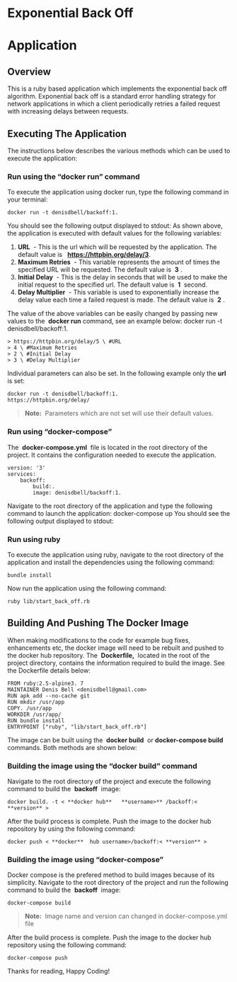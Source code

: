
# Exponential Back Off

# Application


## Overview

This is a ruby based application which implements the exponential back
off algorithm. Exponential back off is a standard error handling strategy
for network applications in which a client periodically retries a failed
request with increasing delays between requests.

## Executing The Application

The instructions below describes the various methods which can be used
to execute the application:

### Run using the “docker run” command

To execute the application using docker run, type the following command
in your terminal:

    docker ​run​ -t denisdbell/backoff:1.

You should see the following output displayed to stdout:
As shown above, the application is executed with default values for the
following variables:

1. **URL** ​ - This is the url which will be requested by the application. The
    default value is ​ ​ **https://httpbin.org/delay/3** ​.
2. **Maximum Retries** ​ - This variable represents the amount of times
    the specified URL will be requested. The default value is ​ **3** ​.
3. **Initial Delay** ​ - This is the delay in seconds that will be used to make
    the initial request to the specified url. The default value is ​ **1** ​ second.
4. **Delay Multiplier** ​ - This variable is used to exponentially increase
    the delay value each time a failed request is made. The default
    value is ​ **2** ​.


The value of the above variables can be easily changed by passing new
values to the ​ **docker run** ​command, see an example below:
docker run -t denisdbell/backoff:1.

    > https://httpbin.org/delay/5 \ ​#URL
    > 4 \ ​#Maximum Retries
    > 2 \ ​#Initial Delay
    > 3 \ ​#Delay Multiplier

Individual parameters can also be set. In the following example only the
**url** ​ is set:

    docker ​run​ -t denisdbell/backoff:​1.
    https:​//httpbin.org/delay/

> **Note:** ​ Parameters which are not set will use their default values.


### Run using “docker-compose”

The ​ **docker-compose.yml** ​ file is located in the root directory of the
project. It contains the configuration needed to execute the application.

    version: '3'
    services:
	    backoff:
		    build:.
		    image: denisdbell/backoff:1.

Navigate to the root directory of the application and type the following
command to launch the application:
docker-compose ​up
You should see the following output displayed to stdout:


### Run using ruby

To execute the application using ruby, navigate to the root directory of
the application and install the dependencies using the following
command:

    bundle​ install

Now run the application using the following command:

    ruby​ lib/start_back_off.rb

## Building And Pushing The Docker Image

When making modifications to the code for example bug fixes,
enhancements etc, the docker image will need to be rebuilt and pushed
to the docker hub repository. The ​ **Dockerfile,** ​ located in the root of the
project directory, contains the information required to build the image.
See the Dockerfile details below:

    FROM​ ruby:​2.5​-alpine3.​ 7
    MAINTAINER​ Denis Bell <denisdbell@gmail.com>
    RUN​ apk add --no-cache git
    RUN​ mkdir /usr/app
    COPY​. /usr/app
    WORKDIR​ /usr/app/
    RUN​ bundle install
    ENTRYPOINT​ [​"ruby"​, ​"lib/start_back_off.rb"​]


The image can be built using the ​ **docker build** ​ or ​ **docker-compose build**
commands. Both methods are shown below:

### Building the image using the “docker build” command

Navigate to the root directory of the project and execute the following
command to build the ​ **backoff** ​ image:

    docker build. -t ​<​ **docker hub** ​ ​ **username>** ​/backoff:​<​ **version** ​>

After the build process is complete. Push the image to the docker hub
repository by using the following command:

    docker push ​<​ **docker** ​ hub username>​/backoff:​<​ **version** ​>

### Building the image using “docker-compose”

Docker compose is the prefered method to build images because of its
simplicity. Navigate to the root directory of the project and run the
following command to build the ​ **backoff** ​ image:

    docker-compose build

> **Note:** ​ Image name and version can changed in docker-compose.yml file


After the build process is complete. Push the image to the docker hub
repository using the following command:

    docker-compose push

Thanks for reading, Happy Coding!
